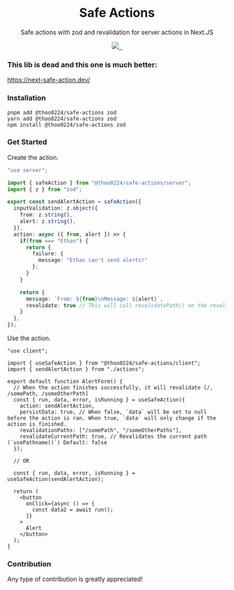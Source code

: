 <div align="center">
  <h1>Safe Actions</h1>
  <p>Safe actions with zod and revalidation for server actions in Next.JS</p>

  <p align="center">
    <a aria-label="License" href="https://github.com/thoo0224/safe-actions">
      <img src="https://img.shields.io/npm/l/@thoo0224/safe-actions?color=blue">
    </a>
    <a aria-label="NPM version" href="https://www.npmjs.com/package/@thoo0224/safe-actions">
      <img alt="" src="https://img.shields.io/npm/v/@thoo0224/safe-actions?color=success">
    </a>
    <a aria-label="GH Stars" href="https://www.npmjs.com/package/@thoo0224/safe-actions">
      <img alt="" src="https://img.shields.io/github/stars/thoo0224/safe-actions?style=social">
    </a>
  </p>
</div>

### This lib is dead and this one is much better: 
https://next-safe-action.dev/

### Installation

```console
pnpm add @thoo0224/safe-actions zod
yarn add @thoo0224/safe-actions zod
npm install @thoo0224/safe-actions zod
```

### Get Started

Create the action.

```ts
"use server";

import { safeAction } from "@thoo0224/safe-actions/server";
import { z } from "zod";

export const sendAlertAction = safeAction({
  inputValidation: z.object({
    from: z.string(),
    alert: z.string(),
  }),
  action: async ({ from, alert }) => {
    if(from === "Ethan") {
      return {
        failure: {
          message: "Ethan can't send alerts!"
        };
      }
    }

    return {
      message: `From: ${from}\nMessage: ${alert}`,
      revalidate: true // This will call revalidatePath() on the revalidation paths if they are provided in the useSafeAction hook.
    }
  },
});
```

Use the action.

```tsx
"use client";

import { useSafeAction } from "@thoo0224/safe-actions/client";
import { sendAlertAction } from "./actions";

export default function AlertForm() {
  // When the action finishes successfully, it will revalidate [/, /somePath, /someOtherPath]
  const { run, data, error, isRunning } = useSafeAction({
    action: sendAlertAction,
    persistData: true, // When false, `data` will be set to null before the action is ran. When true, `data` will only change if the action is finished.
    revalidationPaths: ["/somePath", "/someOtherPaths"],
    revalidateCurrentPath: true, // Revalidates the current path (`usePathname()`) Default: false
  });

  // OR

  const { run, data, error, isRunning } = useSafeAction(sendAlertAction);

  return (
    <button
      onClick={async () => {
        const data2 = await run();
      }}
    >
      Alert
    </button>
  );
}
```

### Contribution

Any type of contribution is greatly appreciated!
